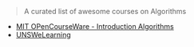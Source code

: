 
> A curated list of awesome courses on Algorithms
- [MIT OPenCourseWare - Introduction Algorithms](http://ocw.mit.edu/courses/electrical-engineering-and-computer-science/6-006-introduction-to-algorithms-fall-2011/index.htm)
- [UNSWeLearning](https://www.youtube.com/watch?v=RpRRUQFbePU&list=PLE621E25B3BF8B9D1)
